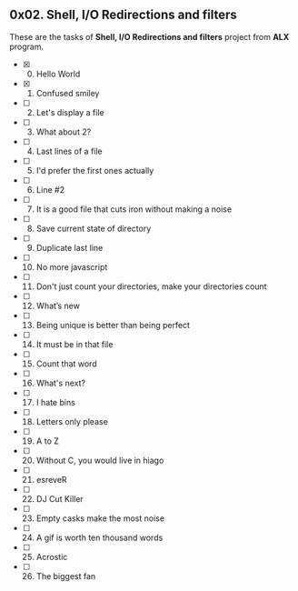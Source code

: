 ## 0x02. Shell, I/O Redirections and filters

These are the tasks of **Shell, I/O Redirections and filters** project from **ALX** program.

- [x] 0. Hello World
- [x] 1. Confused smiley
- [ ] 2. Let's display a file
- [ ] 3. What about 2?
- [ ] 4. Last lines of a file
- [ ] 5. I'd prefer the first ones actually
- [ ] 6. Line #2
- [ ] 7. It is a good file that cuts iron without making a noise
- [ ] 8. Save current state of directory
- [ ] 9. Duplicate last line
- [ ] 10. No more javascript
- [ ] 11. Don't just count your directories, make your directories count
- [ ] 12. What’s new
- [ ] 13. Being unique is better than being perfect
- [ ] 14. It must be in that file
- [ ] 15. Count that word
- [ ] 16. What's next?
- [ ] 17. I hate bins
- [ ] 18. Letters only please
- [ ] 19. A to Z
- [ ] 20. Without C, you would live in hiago
- [ ] 21. esreveR
- [ ] 22. DJ Cut Killer
- [ ] 23. Empty casks make the most noise
- [ ] 24. A gif is worth ten thousand words
- [ ] 25. Acrostic
- [ ] 26. The biggest fan
